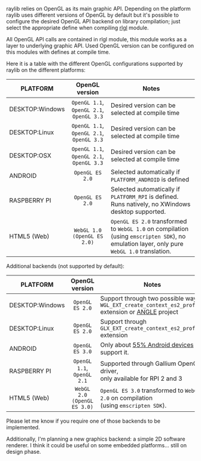 raylib relies on OpenGL as its main graphic API. Depending on the platform raylib uses different versions of OpenGL by default but it's possible to configure the desired OpenGL API backend on library compilation; just select the appropriate define when compiling [rlgl](https://github.com/raysan5/raylib/blob/develop/src/rlgl.c) module.

All OpenGL API calls are contained in rlgl module, this module works as a layer to underlying graphic API. Used OpenGL version can be configured on this modules with defines at compile time.

Here it is a table with the different OpenGL configurations supported by raylib on the different platforms:

PLATFORM | OpenGL version | Notes
--- | :-------: | ---
DESKTOP:Windows | `OpenGL 1.1`,<br> `OpenGL 2.1`,<br> `OpenGL 3.3` | Desired version can be selected at compile time
DESKTOP:Linux | `OpenGL 1.1`,<br> `OpenGL 2.1`,<br> `OpenGL 3.3` | Desired version can be selected at compile time
DESKTOP:OSX | `OpenGL 1.1`,<br> `OpenGL 2.1`,<br> `OpenGL 3.3` | Desired version can be selected at compile time
ANDROID| `OpenGL ES 2.0` | Selected automatically if `PLATFORM_ANDROID` is defined
RASPBERRY PI | `OpenGL ES 2.0` | Selected automatically if `PLATFORM_RPI` is defined.<br> Runs natively, no XWindows desktop supported.
HTML5 (Web) | `WebGL 1.0 (OpenGL ES 2.0)` | `OpenGL ES 2.0` transformed to `WebGL 1.0` on compilation <br>(using `emscripten SDK`), no emulation layer, only pure `WebGL 1.0` translation.

Additional backends (not supported by default): 

PLATFORM | OpenGL version | Notes
--- | :-------: | ---
DESKTOP:Windows | `OpenGL ES 2.0` | Support through two possible ways: `WGL_EXT_create_context_es2_profile` <br> extension or [ANGLE](https://github.com/google/angle) project
DESKTOP:Linux | `OpenGL ES 2.0` | Support through `GLX_EXT_create_context_es2_profile` extension
ANDROID | `OpenGL ES 3.0` | Only about [55% Android devices](https://developer.android.com/about/dashboards/index.html) support it.
RASPBERRY PI | `OpenGL 1.1`,<br> `OpenGL 2.1` | Supported through Gallium OpenGL driver, <br> only available for RPI 2 and 3
HTML5 (Web) | `WebGL 2.0` <br>`(OpenGL ES 3.0)` | `OpenGL ES 3.0` transformed to `WebGL 2.0` on compilation<br>(using `emscripten SDK`).

Please let me know if you require one of those backends to be implemented.

Additionally, I'm planning a new graphics backend: a simple 2D software renderer. I think it could be useful on some embedded platforms... still on design phase.

